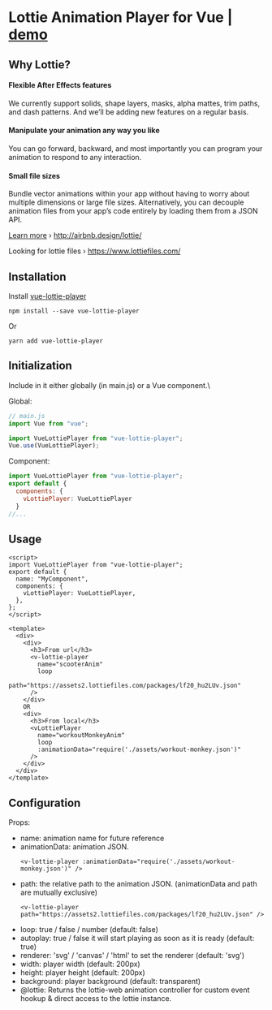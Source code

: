 # Lottie Animation Player for Vue | [demo](https://turopoff.github.io/vue-lottie-player/demo/dist)

## Why Lottie?

#### Flexible After Effects features

We currently support solids, shape layers, masks, alpha mattes, trim paths, and dash patterns. And we’ll be adding new features on a regular basis.

#### Manipulate your animation any way you like

You can go forward, backward, and most importantly you can program your animation to respond to any interaction.

#### Small file sizes

Bundle vector animations within your app without having to worry about multiple dimensions or large file sizes. Alternatively, you can decouple animation files from your app’s code entirely by loading them from a JSON API.

[Learn more](http://airbnb.design/introducing-lottie/) › http://airbnb.design/lottie/

Looking for lottie files › https://www.lottiefiles.com/

## Installation

Install [vue-lottie-player](https://www.npmjs.com/package/vue-lottie-player)

```
npm install --save vue-lottie-player
```

Or

```
yarn add vue-lottie-player
```

## Initialization

Include in it either globally (in main.js) or a Vue component.\

Global:

```js
// main.js
import Vue from "vue";

import VueLottiePlayer from "vue-lottie-player";
Vue.use(VueLottiePlayer);
```

Component:

```js
import VueLottiePlayer from "vue-lottie-player";
export default {
  components: {
    vLottiePlayer: VueLottiePlayer
  }
//...
```

## Usage

```vue
<script>
import VueLottiePlayer from "vue-lottie-player";
export default {
  name: "MyComponent",
  components: {
    vLottiePlayer: VueLottiePlayer,
  },
};
</script>

<template>
  <div>
    <div>
      <h3>From url</h3>
      <v-lottie-player
        name="scooterAnim"
        loop
        path="https://assets2.lottiefiles.com/packages/lf20_hu2LUv.json"
      />
    </div>
    OR
    <div>
      <h3>From local</h3>
      <vLottiePlayer
        name="workoutMonkeyAnim"
        loop
        :animationData="require('./assets/workout-monkey.json')"
      />
    </div>
  </div>
</template>
```

## Configuration

Props:

- name: animation name for future reference
- animationData: animation JSON.
  ```
  <v-lottie-player :animationData="require('./assets/workout-monkey.json')" />
  ```
- path: the relative path to the animation JSON. (animationData and path are mutually exclusive)
  ```
  <v-lottie-player path="https://assets2.lottiefiles.com/packages/lf20_hu2LUv.json" />
  ```
- loop: true / false / number (default: false)
- autoplay: true / false it will start playing as soon as it is ready (default: true)
- renderer: 'svg' / 'canvas' / 'html' to set the renderer (default: 'svg')
- width: player width (default: 200px)
- height: player height (default: 200px)
- background: player background (default: transparent)
- @lottie: Returns the lottie-web animation controller for custom event hookup & direct access to the lottie instance.
